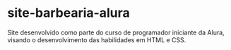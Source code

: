 # site-barbearia-alura
 Site desenvolvido como parte do curso de programador iniciante da Alura, visando o desenvolvimento das habilidades em HTML e CSS.
